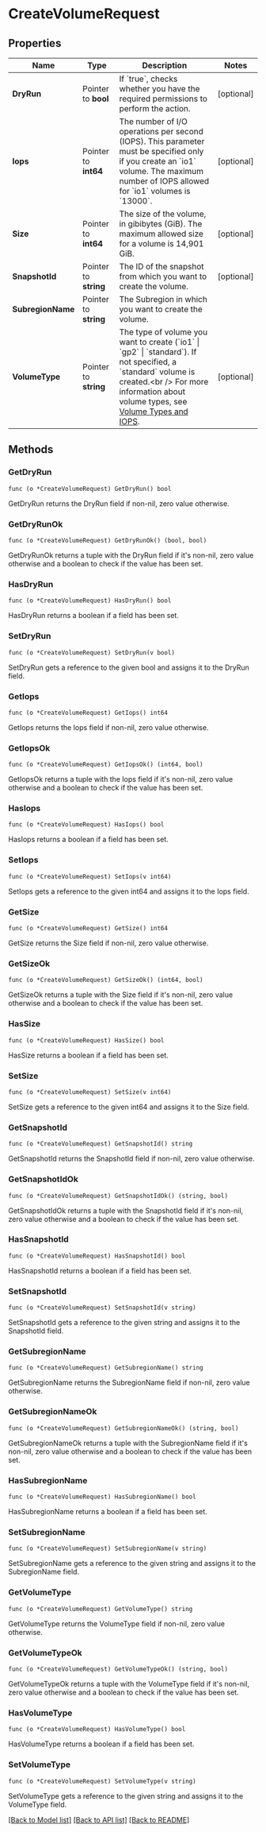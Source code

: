 # CreateVolumeRequest

## Properties

Name | Type | Description | Notes
------------ | ------------- | ------------- | -------------
**DryRun** | Pointer to **bool** | If &#x60;true&#x60;, checks whether you have the required permissions to perform the action. | [optional] 
**Iops** | Pointer to **int64** | The number of I/O operations per second (IOPS). This parameter must be specified only if you create an &#x60;io1&#x60; volume. The maximum number of IOPS allowed for &#x60;io1&#x60; volumes is &#x60;13000&#x60;. | [optional] 
**Size** | Pointer to **int64** | The size of the volume, in gibibytes (GiB). The maximum allowed size for a volume is 14,901 GiB. | [optional] 
**SnapshotId** | Pointer to **string** | The ID of the snapshot from which you want to create the volume. | [optional] 
**SubregionName** | Pointer to **string** | The Subregion in which you want to create the volume. | 
**VolumeType** | Pointer to **string** | The type of volume you want to create (&#x60;io1&#x60; \\| &#x60;gp2&#x60; \\| &#x60;standard&#x60;). If not specified, a &#x60;standard&#x60; volume is created.&lt;br /&gt; For more information about volume types, see [Volume Types and IOPS](https://wiki.outscale.net/display/EN/About+Volumes#AboutVolumes-VolumeTypesVolumeTypesandIOPS). | [optional] 

## Methods

### GetDryRun

`func (o *CreateVolumeRequest) GetDryRun() bool`

GetDryRun returns the DryRun field if non-nil, zero value otherwise.

### GetDryRunOk

`func (o *CreateVolumeRequest) GetDryRunOk() (bool, bool)`

GetDryRunOk returns a tuple with the DryRun field if it's non-nil, zero value otherwise
and a boolean to check if the value has been set.

### HasDryRun

`func (o *CreateVolumeRequest) HasDryRun() bool`

HasDryRun returns a boolean if a field has been set.

### SetDryRun

`func (o *CreateVolumeRequest) SetDryRun(v bool)`

SetDryRun gets a reference to the given bool and assigns it to the DryRun field.

### GetIops

`func (o *CreateVolumeRequest) GetIops() int64`

GetIops returns the Iops field if non-nil, zero value otherwise.

### GetIopsOk

`func (o *CreateVolumeRequest) GetIopsOk() (int64, bool)`

GetIopsOk returns a tuple with the Iops field if it's non-nil, zero value otherwise
and a boolean to check if the value has been set.

### HasIops

`func (o *CreateVolumeRequest) HasIops() bool`

HasIops returns a boolean if a field has been set.

### SetIops

`func (o *CreateVolumeRequest) SetIops(v int64)`

SetIops gets a reference to the given int64 and assigns it to the Iops field.

### GetSize

`func (o *CreateVolumeRequest) GetSize() int64`

GetSize returns the Size field if non-nil, zero value otherwise.

### GetSizeOk

`func (o *CreateVolumeRequest) GetSizeOk() (int64, bool)`

GetSizeOk returns a tuple with the Size field if it's non-nil, zero value otherwise
and a boolean to check if the value has been set.

### HasSize

`func (o *CreateVolumeRequest) HasSize() bool`

HasSize returns a boolean if a field has been set.

### SetSize

`func (o *CreateVolumeRequest) SetSize(v int64)`

SetSize gets a reference to the given int64 and assigns it to the Size field.

### GetSnapshotId

`func (o *CreateVolumeRequest) GetSnapshotId() string`

GetSnapshotId returns the SnapshotId field if non-nil, zero value otherwise.

### GetSnapshotIdOk

`func (o *CreateVolumeRequest) GetSnapshotIdOk() (string, bool)`

GetSnapshotIdOk returns a tuple with the SnapshotId field if it's non-nil, zero value otherwise
and a boolean to check if the value has been set.

### HasSnapshotId

`func (o *CreateVolumeRequest) HasSnapshotId() bool`

HasSnapshotId returns a boolean if a field has been set.

### SetSnapshotId

`func (o *CreateVolumeRequest) SetSnapshotId(v string)`

SetSnapshotId gets a reference to the given string and assigns it to the SnapshotId field.

### GetSubregionName

`func (o *CreateVolumeRequest) GetSubregionName() string`

GetSubregionName returns the SubregionName field if non-nil, zero value otherwise.

### GetSubregionNameOk

`func (o *CreateVolumeRequest) GetSubregionNameOk() (string, bool)`

GetSubregionNameOk returns a tuple with the SubregionName field if it's non-nil, zero value otherwise
and a boolean to check if the value has been set.

### HasSubregionName

`func (o *CreateVolumeRequest) HasSubregionName() bool`

HasSubregionName returns a boolean if a field has been set.

### SetSubregionName

`func (o *CreateVolumeRequest) SetSubregionName(v string)`

SetSubregionName gets a reference to the given string and assigns it to the SubregionName field.

### GetVolumeType

`func (o *CreateVolumeRequest) GetVolumeType() string`

GetVolumeType returns the VolumeType field if non-nil, zero value otherwise.

### GetVolumeTypeOk

`func (o *CreateVolumeRequest) GetVolumeTypeOk() (string, bool)`

GetVolumeTypeOk returns a tuple with the VolumeType field if it's non-nil, zero value otherwise
and a boolean to check if the value has been set.

### HasVolumeType

`func (o *CreateVolumeRequest) HasVolumeType() bool`

HasVolumeType returns a boolean if a field has been set.

### SetVolumeType

`func (o *CreateVolumeRequest) SetVolumeType(v string)`

SetVolumeType gets a reference to the given string and assigns it to the VolumeType field.


[[Back to Model list]](../README.md#documentation-for-models) [[Back to API list]](../README.md#documentation-for-api-endpoints) [[Back to README]](../README.md)


